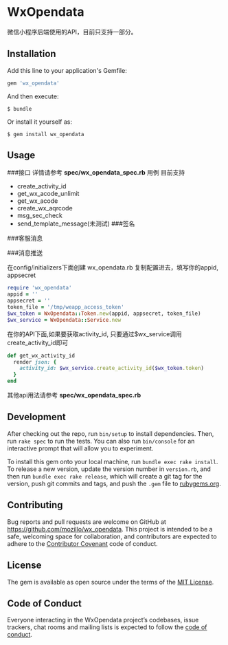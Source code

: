 # WxOpendata
微信小程序后端使用的API，目前只支持一部分。

## Installation

Add this line to your application's Gemfile:

```ruby
gem 'wx_opendata'
```

And then execute:

    $ bundle

Or install it yourself as:

    $ gem install wx_opendata

## Usage
###接口
详情请参考 **spec/wx_opendata_spec.rb** 用例
目前支持
* create_activity_id
* get_wx_acode_unlimit
* get_wx_acode
* create_wx_aqrcode
* msg_sec_check
* send_template_message(未测试)
###签名

###客服消息

###消息推送

在config/initializers下面创建 wx_opendata.rb
复制配置进去，填写你的appid, appsecret
```ruby
require 'wx_opendata'
appid = ''
appsecret = ''
token_file = '/tmp/weapp_access_token'
$wx_token = WxOpendata::Token.new(appid, appsecret, token_file)
$wx_service = WxOpendata::Service.new
```
在你的API下面,如果要获取activity_id, 只要通过$wx_service调用create_activity_id即可
```ruby
def get_wx_activity_id
  render json: {
    activity_id: $wx_service.create_activity_id($wx_token.token)
  }
end
```
其他api用法请参考 **spec/wx_opendata_spec.rb** 
## Development

After checking out the repo, run `bin/setup` to install dependencies. Then, run `rake spec` to run the tests. You can also run `bin/console` for an interactive prompt that will allow you to experiment.

To install this gem onto your local machine, run `bundle exec rake install`. To release a new version, update the version number in `version.rb`, and then run `bundle exec rake release`, which will create a git tag for the version, push git commits and tags, and push the `.gem` file to [rubygems.org](https://rubygems.org).

## Contributing

Bug reports and pull requests are welcome on GitHub at https://github.com/mozillo/wx_opendata. This project is intended to be a safe, welcoming space for collaboration, and contributors are expected to adhere to the [Contributor Covenant](http://contributor-covenant.org) code of conduct.

## License

The gem is available as open source under the terms of the [MIT License](http://opensource.org/licenses/MIT).

## Code of Conduct

Everyone interacting in the WxOpendata project’s codebases, issue trackers, chat rooms and mailing lists is expected to follow the [code of conduct](https://github.com/[USERNAME]/wx_opendata/blob/master/CODE_OF_CONDUCT.md).
